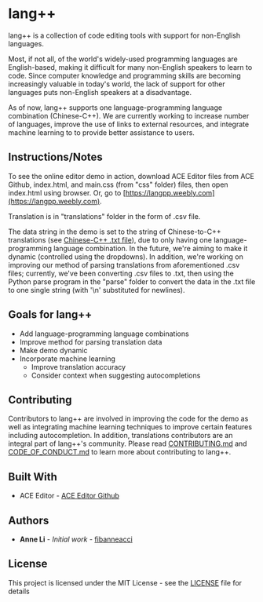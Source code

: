 # lang++
lang++ is a collection of code editing tools with support for non-English languages.

Most, if not all, of the world's widely-used programming languages are English-based, making it difficult for many non-English speakers to learn to code. Since computer knowledge and programming skills are becoming increasingly valuable in today's world, the lack of support for other languages puts non-English speakers at a disadvantage.

As of now, lang++ supports one language-programming language combination (Chinese-C++). We are currently working to increase number of languages, improve the use of links to external resources, and integrate machine learning to to provide better assistance to users.

## Instructions/Notes
To see the online editor demo in action, download ACE Editor files from ACE Github, index.html, and main.css (from "css" folder) files, then open index.html using browser. Or, go to [https://langpp.weebly.com](https://langpp.weebly.com).

Translation is in "translations" folder in the form of .csv file.

The data string in the demo is set to the string of Chinese-to-C++ translations (see [Chinese-C++ .txt file](https://github.com/fibanneacci/langplusplus/blob/master/translations/chinese_c_cpp.txt)), due to only having one language-programming language combination. In the future, we're aiming to make it dynamic (controlled using the dropdowns). In addition, we're working on improving our method of parsing translations from aforementioned .csv files; currently, we've been converting .csv files to .txt, then using the Python parse program in the "parse" folder to convert the data in the .txt file to one single string (with '\n' substituted for newlines).

## Goals for lang++

 * Add language-programming language combinations
 * Improve method for parsing translation data
 * Make demo dynamic
 * Incorporate machine learning
    * Improve translation accuracy
    * Consider context when suggesting autocompletions
    
## Contributing

Contributors to lang++ are involved in improving the code for the demo as well as integrating machine learning techniques to improve certain features including autocompletion. In addition, translations contributors are an integral part of lang++'s community. Please read [CONTRIBUTING.md](https://github.com/fibanneacci/langplusplus/blob/master/CONTRIBUTING.md) and [CODE_OF_CONDUCT.md](https://github.com/fibanneacci/langplusplus/blob/master/CODE_OF_CONDUCT.md) to learn more about contributing to lang++.

## Built With
* ACE Editor - [ACE Editor Github](https://github.com/ajaxorg/ace)

## Authors
* **Anne Li** - *Initial work* - [fibanneacci](https://github.com/fibanneacci)

## License
This project is licensed under the MIT License - see the [LICENSE](https://github.com/fibanneacci/langplusplus/blob/master/LICENSE) file for details
